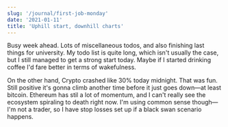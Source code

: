 ```yaml
---
slug: '/journal/first-job-monday'
date: '2021-01-11'
title: 'Uphill start, downhill charts'
---
```


Busy week ahead. Lots of miscellaneous todos, and also finishing last things for university. My todo list is quite long, which isn't usually the case, but I still managed to get a strong start today. Maybe if I started drinking coffee I'd fare better in terms of wakefulness.

On the other hand, Crypto crashed like 30% today midnight. That was fun. Still positive it's gonna climb another time before it just goes down—at least bitcoin. Ethereum has stil a lot of momentum, and I can't really see the ecosystem spiraling to death right now. I'm using common sense though—I'm not a trader, so I have stop losses set up if a black swan scenario happens.
